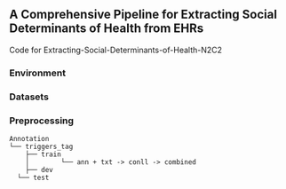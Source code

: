 ## A Comprehensive Pipeline for Extracting Social Determinants of Health from EHRs

Code for Extracting-Social-Determinants-of-Health-N2C2



### Environment

### Datasets



### Preprocessing



```
Annotation
└── triggers_tag
	├── train
	│	     └── ann + txt -> conll -> combined 
 	├── dev
  └── test

```



